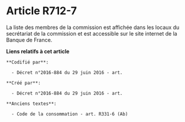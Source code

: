 # Article R712-7

La liste des membres de la commission est affichée dans les locaux du secrétariat de la commission et est accessible sur le
site internet de la Banque de France.

**Liens relatifs à cet article**

	**Codifié par**:

	  - Décret n°2016-884 du 29 juin 2016 - art.

	**Créé par**:

	  - Décret n°2016-884 du 29 juin 2016 - art.

	**Anciens textes**:

	  - Code de la consommation - art. R331-6 (Ab)
